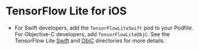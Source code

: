 # TensorFlow Lite for iOS
- For Swift developers, add the `TensorFlowLiteSwift` pod to your Podfile. For
  Objective-C developers, add `TensorFlowLiteObjC`. See the TensorFlow Lite
  [Swift](https://github.com/tensorflow/tensorflow/tree/master/tensorflow/lite/experimental/swift)
  and
  [ObjC](https://github.com/tensorflow/tensorflow/tree/master/tensorflow/lite/experimental/objc)
  directories for more details.
